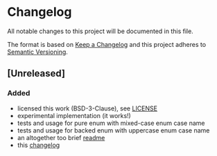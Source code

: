 # Changelog
All notable changes to this project will be documented in this file.

The format is based on [Keep a Changelog](http://keepachangelog.com/en/1.0.0/)
and this project adheres to [Semantic Versioning](http://semver.org/spec/v2.0.0.html).

## [Unreleased]
### Added
- licensed this work (BSD-3-Clause), see [LICENSE](LICENSE)
- experimental implementation (it works!)
- tests and usage for pure enum with mixed-case enum case name
- tests and usage for backed enum with uppercase enum case name
- an altogether too brief [readme](README.md)
- this [changelog](CHANGELOG.md)
